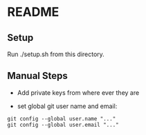 # README

## Setup

Run ./setup.sh from this directory.

## Manual Steps

- Add private keys from where ever they are

- set global git user name and email:
```
git config --global user.name "..."
git config --global user.email "..."
```
